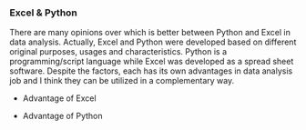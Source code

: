 ### Excel & Python

There are many opinions over which is better between Python and Excel in data analysis. Actually, Excel and Python were developed based on different original purposes, usages and characteristics. Python is a programming/script language while Excel was developed as a spread sheet software. Despite the factors, each has its own advantages in data analysis job and I think they can be utilized in a complementary way.

- Advantage of Excel



- Advantage of Python

